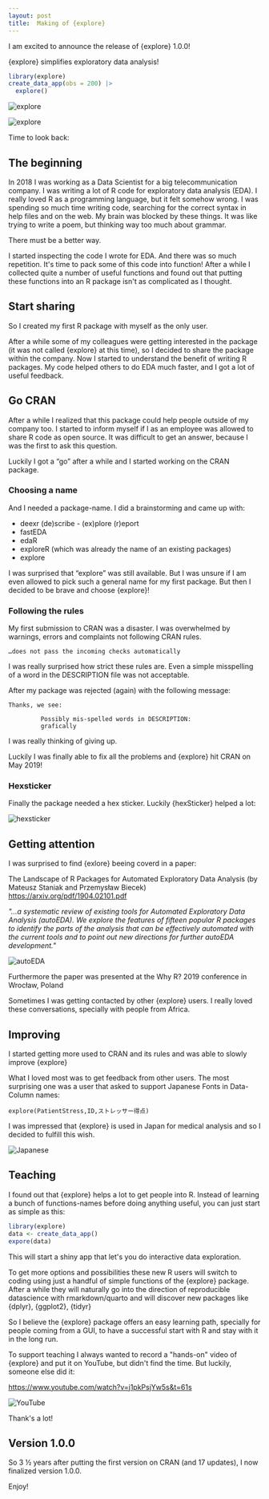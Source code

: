 ```yaml
---
layout: post
title:  Making of {explore}
---
```


I am excited to announce the release of {explore} 1.0.0!

{explore} simplifies exploratory data analysis!

```R
library(explore)
create_data_app(obs = 200) |> 
  explore()
```

![explore](../images/explore-app-2.png)

![explore](../images/explore-app-tree-2.png)

Time to look back:

## The beginning

In 2018 I was working as a Data Scientist for a big telecommunication company. I was writing a lot of R code for exploratory data analysis (EDA). I really loved R as a programming language, but it felt somehow wrong. I was spending so much time writing code, searching for the correct syntax in help files and on the web. My brain was blocked by these things. It was like trying to write a poem, but thinking way too much about grammar.  

There must be a better way.

I started inspecting the code I wrote for EDA. And there was so much repetition. It's time to pack some of this code into function! After a while I collected quite a number of useful functions and found out that putting these functions into an R package isn't as complicated as I thought.

## Start sharing

So I created my first R package with myself as the only user.

After a while some of my colleagues were getting interested in the package (it was not called {explore} at this time), so I decided to share the package within the company. Now I started to understand the benefit of writing R packages. My code helped others to do EDA much faster, and I got a lot of useful feedback.

## Go CRAN

After a while I realized that this package could help people outside of my company too. I started to inform myself if I as an employee was allowed to share R code as open source. It was difficult to get an answer, because I was the first to ask this question.

Luckily I got a “go” after a while and I started working on the CRAN package.

### Choosing a name

And I needed a package-name. I did a brainstorming and came up with:
* deexr (de)scribe - (ex)plore (r)eport
* fastEDA
* edaR
* exploreR (which was already the name of an existing packages)
* explore

I was surprised that “explore” was still available. But I was unsure if I am even allowed to pick such a general name for my first package. But then I decided to be brave and choose {explore}!
 
### Following the rules 

My first submission to CRAN was a disaster. I was overwhelmed by warnings, errors and complaints not following CRAN rules.

```
…does not pass the incoming checks automatically
```

I was really surprised how strict these rules are. Even a simple misspelling of a word in the DESCRIPTION file was not acceptable.

After my package was rejected (again) with the following message:

```
Thanks, we see:

         Possibly mis-spelled words in DESCRIPTION:
         grafically
```

 I was really thinking of giving up.

Luckily I was finally able to fix all the problems and {explore} hit CRAN on May 2019!

### Hexsticker

Finally the package needed a hex sticker. Luckily {hexSticker} helped a lot:

![hexsticker](../images/hexsticker-all.jpg)

## Getting attention

I was surprised to find {exlore} beeing coverd in a paper:

The Landscape of R Packages for Automated Exploratory Data Analysis (by Mateusz Staniak and Przemysław Biecek)
<https://arxiv.org/pdf/1904.02101.pdf>

*"...a systematic review of existing tools for Automated Exploratory Data Analysis (autoEDA). We explore
the features of fifteen popular R packages to identify the parts of the analysis that can be effectively
automated with the current tools and to point out new directions for further autoEDA development."*

![autoEDA](../images/paper-autoEDA.png)

Furthermore the paper was presented at the Why R? 2019 conference in Wrocław, Poland

Sometimes I was getting contacted by other {explore} users. I really loved these conversations, specially with people from Africa.

## Improving

I started getting more used to CRAN and its rules and was able to slowly improve {explore}

What I loved most was to get feedback from other users. The most surprising one was a user that asked to support Japanese Fonts in Data-Column names:

```
explore(PatientStress,ID,ストレッサー得点) 
```

I was impressed that {explore} is used in Japan for medical analysis and so I decided to fulfill this wish.

![Japanese](../images/explore-japan.png)

## Teaching

I found out that {explore} helps a lot to get people into R. Instead of learning a bunch of functions-names before doing anything useful, you can just start as simple as this:

```R
library(explore)
data <- create_data_app()
expore(data)
```

This will start a shiny app that let's you do interactive data exploration.

To get more options and possibilities these new R users will switch to coding using just a handful of simple functions of the {explore} package. After a while they  will naturally go into the direction of reproducible datascience with rmarkdown/quarto and will discover new packages like {dplyr}, {ggplot2}, {tidyr}

So I believe the {explore} package offers an easy learning path, specially for people coming from a GUI, to have a successful start with R and stay with it in the long run.

To support teaching I always wanted to record a "hands-on" video of {explore} and put it on YouTube, but didn't find the time. But luckily, someone else did it:

<https://www.youtube.com/watch?v=j1pkPsjYw5s&t=61s>

![YouTube](../images/explore-youtube.png)

Thank's a lot!

## Version 1.0.0

So 3 ½ years after putting the first version on CRAN (and 17 updates), I now finalized version 1.0.0.

Enjoy!
